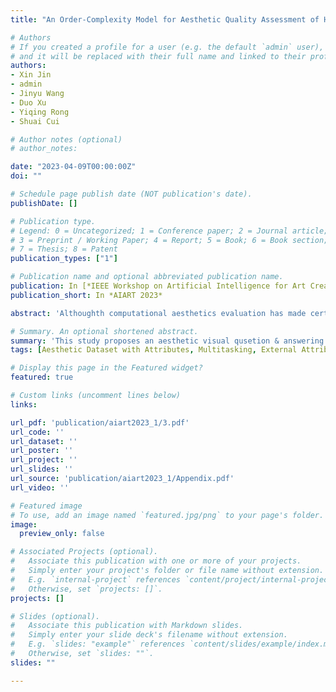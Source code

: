 ```yaml
---
title: "An Order-Complexity Model for Aesthetic Quality Assessment of Homophony Music Performance"

# Authors
# If you created a profile for a user (e.g. the default `admin` user), write the username (folder name) here 
# and it will be replaced with their full name and linked to their profile.
authors:
- Xin Jin
- admin
- Jinyu Wang
- Duo Xu
- Yiqing Rong
- Shuai Cui

# Author notes (optional)
# author_notes:

date: "2023-04-09T00:00:00Z"
doi: ""

# Schedule page publish date (NOT publication's date).
publishDate: []

# Publication type.
# Legend: 0 = Uncategorized; 1 = Conference paper; 2 = Journal article;
# 3 = Preprint / Working Paper; 4 = Report; 5 = Book; 6 = Book section;
# 7 = Thesis; 8 = Patent
publication_types: ["1"]

# Publication name and optional abbreviated publication name.
publication: In [*IEEE Workshop on Artificial Intelligence for Art Creation (AIART). IEEE International Conference on Multimedia and Expo Workshop (ICMEW) (CCF-B), Brisbane, 10-14 July, 2023.*]
publication_short: In *AIART 2023*

abstract: 'Althoughth computational aesthetics evaluation has made certain achievements in many fields, its research of music performance remains to be explored. At present, subjective evaluation is still a ultimate method of music aesthetics research, but it will consume a lot of human and material resources. In addition, the music performance generated by AI is still mechanical, monotonous and lacking in beauty. In order to guide the generation task of AI music performance, and to improve the performance effect of human performers, this paper uses Birkhoff's aesthetic measure to propose a method of objective measurement of beauty. The main contributions of this paper are as follows: Firstly, we put forward an objective aesthetic evaluation method to measure the music performance aesthetic; Secondly, we propose 10 basic music features and 4 aesthetic music features. Experiments show that our method performs well on performance assessment.'

# Summary. An optional shortened abstract.
summary: 'This study proposes an aesthetic visual qusetion & answering dataset.'
tags: [Aesthetic Dataset with Attributes, Multitasking, External Attribute Features, ECA Channel Attention]

# Display this page in the Featured widget?
featured: true

# Custom links (uncomment lines below)
links:

url_pdf: 'publication/aiart2023_1/3.pdf'
url_code: ''
url_dataset: ''
url_poster: ''
url_project: ''
url_slides: ''
url_source: 'publication/aiart2023_1/Appendix.pdf'
url_video: ''

# Featured image
# To use, add an image named `featured.jpg/png` to your page's folder. 
image:
  preview_only: false

# Associated Projects (optional).
#   Associate this publication with one or more of your projects.
#   Simply enter your project's folder or file name without extension.
#   E.g. `internal-project` references `content/project/internal-project/index.md`.
#   Otherwise, set `projects: []`.
projects: []

# Slides (optional).
#   Associate this publication with Markdown slides.
#   Simply enter your slide deck's filename without extension.
#   E.g. `slides: "example"` references `content/slides/example/index.md`.
#   Otherwise, set `slides: ""`.
slides: ""

---
```


